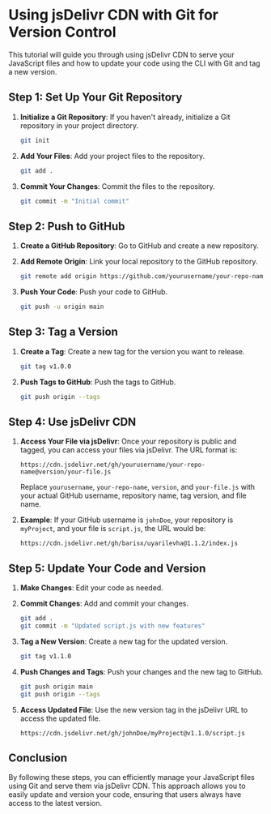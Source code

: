 # Using jsDelivr CDN with Git for Version Control

This tutorial will guide you through using jsDelivr CDN to serve your JavaScript files and how to update your code using the CLI with Git and tag a new version.

## Step 1: Set Up Your Git Repository

1. **Initialize a Git Repository**: If you haven't already, initialize a Git repository in your project directory.

   ```bash
   git init
   ```

2. **Add Your Files**: Add your project files to the repository.

   ```bash
   git add .
   ```

3. **Commit Your Changes**: Commit the files to the repository.
   ```bash
   git commit -m "Initial commit"
   ```

## Step 2: Push to GitHub

1. **Create a GitHub Repository**: Go to GitHub and create a new repository.

2. **Add Remote Origin**: Link your local repository to the GitHub repository.

   ```bash
   git remote add origin https://github.com/yourusername/your-repo-name.git
   ```

3. **Push Your Code**: Push your code to GitHub.
   ```bash
   git push -u origin main
   ```

## Step 3: Tag a Version

1. **Create a Tag**: Create a new tag for the version you want to release.

   ```bash
   git tag v1.0.0
   ```

2. **Push Tags to GitHub**: Push the tags to GitHub.
   ```bash
   git push origin --tags
   ```

## Step 4: Use jsDelivr CDN

1. **Access Your File via jsDelivr**: Once your repository is public and tagged, you can access your files via jsDelivr. The URL format is:

   ```
   https://cdn.jsdelivr.net/gh/yourusername/your-repo-name@version/your-file.js
   ```

   Replace `yourusername`, `your-repo-name`, `version`, and `your-file.js` with your actual GitHub username, repository name, tag version, and file name.

2. **Example**: If your GitHub username is `johnDoe`, your repository is `myProject`, and your file is `script.js`, the URL would be:
   ```
   https://cdn.jsdelivr.net/gh/barisx/uyarilevha@1.1.2/index.js
   ```

## Step 5: Update Your Code and Version

1. **Make Changes**: Edit your code as needed.

2. **Commit Changes**: Add and commit your changes.

   ```bash
   git add .
   git commit -m "Updated script.js with new features"
   ```

3. **Tag a New Version**: Create a new tag for the updated version.

   ```bash
   git tag v1.1.0
   ```

4. **Push Changes and Tags**: Push your changes and the new tag to GitHub.

   ```bash
   git push origin main
   git push origin --tags
   ```

5. **Access Updated File**: Use the new version tag in the jsDelivr URL to access the updated file.
   ```
   https://cdn.jsdelivr.net/gh/johnDoe/myProject@v1.1.0/script.js
   ```

## Conclusion

By following these steps, you can efficiently manage your JavaScript files using Git and serve them via jsDelivr CDN. This approach allows you to easily update and version your code, ensuring that users always have access to the latest version.
